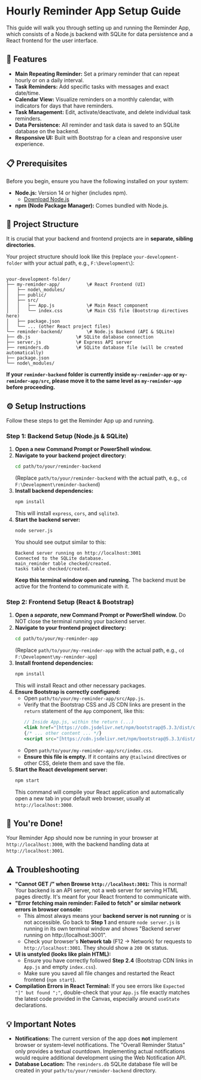# Hourly Reminder App Setup Guide

This guide will walk you through setting up and running the Reminder App, which consists of a Node.js backend with SQLite for data persistence and a React frontend for the user interface.

## 🚀 Features

* **Main Repeating Reminder:** Set a primary reminder that can repeat hourly or on a daily interval.
* **Task Reminders:** Add specific tasks with messages and exact date/time.
* **Calendar View:** Visualize reminders on a monthly calendar, with indicators for days that have reminders.
* **Task Management:** Edit, activate/deactivate, and delete individual task reminders.
* **Data Persistence:** All reminder and task data is saved to an SQLite database on the backend.
* **Responsive UI:** Built with Bootstrap for a clean and responsive user experience.

## 📋 Prerequisites

Before you begin, ensure you have the following installed on your system:

* **Node.js:** Version 14 or higher (includes npm).
    * [Download Node.js](https://nodejs.org/en/download/)
* **npm (Node Package Manager):** Comes bundled with Node.js.

## 📂 Project Structure

It is crucial that your backend and frontend projects are in **separate, sibling directories**.

Your project structure should look like this (replace `your-development-folder` with your actual path, e.g., `F:\Development\`):

```

your-development-folder/
├── my-reminder-app/          \# React Frontend (UI)
│   ├── node\_modules/
│   ├── public/
│   ├── src/
│   │   ├── App.js            \# Main React component
│   │   └── index.css         \# Main CSS file (Bootstrap directives here)
│   ├── package.json
│   └── ... (other React project files)
└── reminder-backend/         \# Node.js Backend (API & SQLite)
├── db.js                 \# SQLite database connection
├── server.js             \# Express API server
├── reminders.db          \# SQLite database file (will be created automatically)
├── package.json
└── node\_modules/

````

**If your `reminder-backend` folder is currently inside `my-reminder-app` or `my-reminder-app/src`, please move it to the same level as `my-reminder-app` before proceeding.**

## ⚙️ Setup Instructions

Follow these steps to get the Reminder App up and running.

### Step 1: Backend Setup (Node.js & SQLite)

1.  **Open a new Command Prompt or PowerShell window.**
2.  **Navigate to your backend project directory:**
    ```bash
    cd path/to/your/reminder-backend
    ```
    (Replace `path/to/your/reminder-backend` with the actual path, e.g., `cd F:\Development\reminder-backend`)
3.  **Install backend dependencies:**
    ```bash
    npm install
    ```
    This will install `express`, `cors`, and `sqlite3`.
4.  **Start the backend server:**
    ```bash
    node server.js
    ```
    You should see output similar to this:
    ```
    Backend server running on http://localhost:3001
    Connected to the SQLite database.
    main_reminder table checked/created.
    tasks table checked/created.
    ```
    **Keep this terminal window open and running.** The backend must be active for the frontend to communicate with it.

### Step 2: Frontend Setup (React & Bootstrap)

1.  **Open a *separate*, new Command Prompt or PowerShell window.** Do NOT close the terminal running your backend server.
2.  **Navigate to your frontend project directory:**
    ```bash
    cd path/to/your/my-reminder-app
    ```
    (Replace `path/to/your/my-reminder-app` with the actual path, e.g., `cd F:\Development\my-reminder-app`)
3.  **Install frontend dependencies:**
    ```bash
    npm install
    ```
    This will install React and other necessary packages.
4.  **Ensure Bootstrap is correctly configured:**
    * Open `path/to/your/my-reminder-app/src/App.js`.
    * Verify that the Bootstrap CSS and JS CDN links are present in the `return` statement of the `App` component, like this:
        ```jsx
        // Inside App.js, within the return (...)
        <link href="[https://cdn.jsdelivr.net/npm/bootstrap@5.3.3/dist/css/bootstrap.min.css](https://cdn.jsdelivr.net/npm/bootstrap@5.3.3/dist/css/bootstrap.min.css)" rel="stylesheet" integrity="sha384-QWTKZyjpPEjISv5WaRU9OFeRpok6YctnYmDr5pNlyT2bRjXh0JMhjY6hW+ALEwIH" crossOrigin="anonymous" />
        {/* ... other content ... */}
        <script src="[https://cdn.jsdelivr.net/npm/bootstrap@5.3.3/dist/js/bootstrap.bundle.min.js](https://cdn.jsdelivr.net/npm/bootstrap@5.3.3/dist/js/bootstrap.bundle.min.js)" integrity="sha384-YvpcrYf0tY3lHB60NNkmXc5s9fDVZLESaAA55NDzOxhy9GkcIdslK1eN7N6jIeHz" crossOrigin="anonymous"></script>
        ```
    * Open `path/to/your/my-reminder-app/src/index.css`.
    * **Ensure this file is empty.** If it contains any `@tailwind` directives or other CSS, delete them and save the file.
5.  **Start the React development server:**
    ```bash
    npm start
    ```
    This command will compile your React application and automatically open a new tab in your default web browser, usually at `http://localhost:3000`.

## 🎉 You're Done!

Your Reminder App should now be running in your browser at `http://localhost:3000`, with the backend handling data at `http://localhost:3001`.

## ⚠️ Troubleshooting

* **"Cannot GET /" when Browse `http://localhost:3001`:** This is normal! Your backend is an API server, not a web server for serving HTML pages directly. It's meant for your React frontend to communicate with.
* **"Error fetching main reminder: Failed to fetch" or similar network errors in browser console:**
    * This almost always means your **backend server is not running** or is not accessible. Go back to **Step 1** and ensure `node server.js` is running in its own terminal window and shows "Backend server running on http://localhost:3001".
    * Check your browser's **Network tab** (F12 -> Network) for requests to `http://localhost:3001`. They should show a `200 OK` status.
* **UI is unstyled (looks like plain HTML):**
    * Ensure you have correctly followed **Step 2.4** (Bootstrap CDN links in `App.js` and empty `index.css`).
    * Make sure you saved all file changes and restarted the React frontend (`npm start`).
* **Compilation Errors in React Terminal:** If you see errors like `Expected "]" but found ";"`, double-check that your `App.js` file exactly matches the latest code provided in the Canvas, especially around `useState` declarations.

## 💡 Important Notes

* **Notifications:** The current version of the app does **not** implement browser or system-level notifications. The "Overall Reminder Status" only provides a textual countdown. Implementing actual notifications would require additional development using the Web Notification API.
* **Database Location:** The `reminders.db` SQLite database file will be created in your `path/to/your/reminder-backend` directory.
